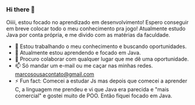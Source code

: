 ### Hi there 👋

Oiiii, estou focado no aprendizado em desenvolvimento! Espero conseguir em breve colocar todo o meu conhecimento pra jogo! Atualmente estudo Java por conta própria, e me divido com as matérias da faculdade.    

- 🔭 Estou trabalhando o meu conhecimento e buscando oportunidades. 
- 🌱 Atualmente estou aprendendo e focado em Java. 
- 👯 Procuro colaborar com qualquer lugar que me dê uma oportunidade. 
- 📫 Só mandar um e-mail ou me caçar nas minhas redes. marcosousacontato@gmail.com
- ⚡ Fun fact: Comecei a estudar Js mas depois que comecei a aprender C, a linguagem me prendeu e vi que Java era parecida e "mais comercial" e gostei muito de POO. Então fiquei focado em Java. 

